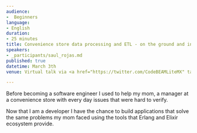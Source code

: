 ```yaml
---
audience:
-  Beginners 
language:
- English
duration:
- 25 minutes
title: Convenience store data processing and ETL - on the ground and in the cloud
speakers:
- _participants/saul_rojas.md
published: true
datetime: March 3th
venue: Virtual talk via <a href="https://twitter.com/CodeBEAMLiteMX" target=_blank>@CodeBEAMLiteMX Twitter live</a>

---
```


Before becoming a software engineer I used to help my mom, a manager at a convenience store with every day issues that were hard to verify.

Now that I am a developer I have the chance to build applications that solve the same problems my mom faced using the tools that Erlang and Elixir ecosystem provide.
